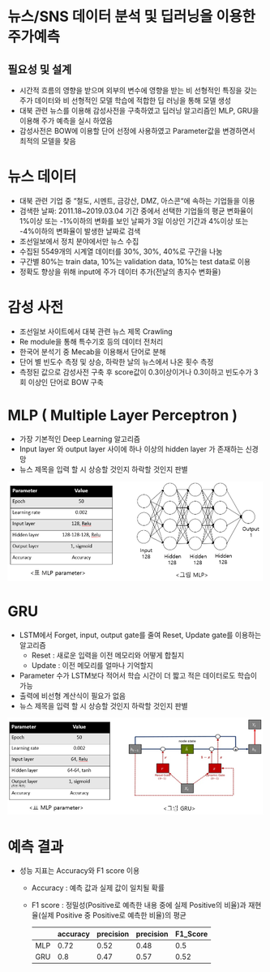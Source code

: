 # 뉴스/SNS 데이터 분석 및 딥러닝을 이용한 주가예측

## 필요성 및 설계
* 시간적 흐름의 영향을 받으며 외부의 변수에 영향을 받는 비 선형적인 특징을 갖는 주가 데이터와 비 선형적인 모델 학습에 적합한 딥 러닝을 통해 모델 생성
* 대북 관련 뉴스를 이용해 감성사전을 구축하였고 딥러닝 알고리즘인 MLP, GRU을 이용해 주가 예측을 실시 하였음
* 감성사전은 BOW에 이용할 단어 선정에 사용하였고 Parameter값을 변경하면서 최적의 모델을 찾음

# 뉴스 데이터
* 대북 관련 기업 중 “철도, 시멘트, 금강산, DMZ, 아스콘“에 속하는 기업들을 이용
* 검색한 날짜: 2011.18~2019.03.04 기간 중에서 선택한 기업들의 평균 변화율이 1%이상 또는 -1%이하의 변화를 보인 날짜가 3일 이상인 기간과 4%이상 또는 -4%이하의 변화율이 발생한 날짜로 검색
* 조선일보에서 정치 분야에서만 뉴스 수집
* 수집된 5549개의 시계열 데이터를 30%, 30%, 40%로 구간을 나눔
* 구간별 80%는 train data, 10%는 validation data, 10%는 test data로 이용
* 정확도 향상을 위해 input에 주가 데이터 추가(전날의 총지수 변화율)

# 감성 사전
* 조선일보 사이트에서  대북 관련 뉴스 제목 Crawling
* Re module을 통해 특수기호 등의 데이터 전처리
* 한국어 분석기 중 Mecab을 이용해서 단어로 분해
* 단어 별 빈도수 측정 및 상승, 하락한 날의 뉴스에서 나온 횟수 측정
* 측정된 값으로 감성사전 구축 후 score값이 0.3이상이거나 0.3이하고 빈도수가 3회 이상인 단어로 BOW 구축

# MLP ( Multiple Layer Perceptron )
* 가장 기본적인 Deep Learning 알고리즘
* Input layer 와 output layer 사이에 하나 이상의 hidden layer 가 존재하는 신경망
* 뉴스 제목을 입력 할 시 상승할 것인지 하락할 것인지 판별
<img src= https://github.com/jsr0904/Stock-Prediction/blob/master/MLP%20Model.png >

# GRU 
* LSTM에서 Forget, input, output gate를 줄여 Reset, Update gate를 이용하는 알고리즘
  - Reset : 새로운 입력을 이전 메모리와 어떻게 합칠지
  - Update : 이전 메모리를 얼마나 기억할지
* Parameter 수가 LSTM보다 적어서 학습 시간이 더 짧고 적은 데이터로도 학습이 가능
* 출력에 비선형 계산식이 필요가 없음
* 뉴스 제목을 입력 할 시 상승할 것인지 하락할 것인지 판별
<img src= https://github.com/jsr0904/Stock-Prediction/blob/master/GRU%20Model.png >

# 예측 결과
* 성능 지표는 Accuracy와 F1 score 이용
  - Accuracy : 예측 값과 실제 값이  일치될 확률
  - F1 score : 정밀성(Positive로 예측한 내용 중에 실제 Positive의 비율)과 재현율(실제 Positive 중 Positive로 예측한 비율)의 평균

      ||accuracy|precision|precision|F1_Score|
      |----|--------|---------|---------|--------|
      |MLP|0.72|0.52|0.48|0.5|
      |GRU|0.8|0.47|0.57|0.52|



